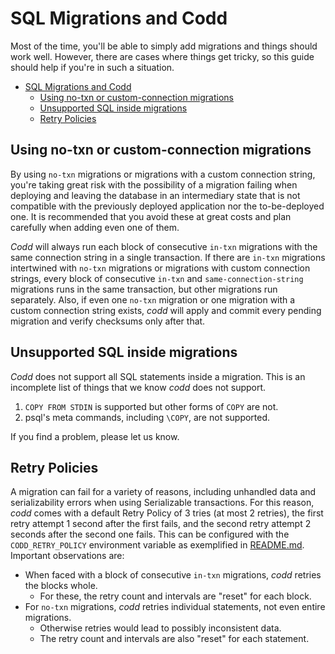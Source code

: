# SQL Migrations and Codd

Most of the time, you'll be able to simply add migrations and things should work well. However, there are cases where things get tricky, so this guide should help if you're in such a situation.  

<!-- vscode-markdown-toc -->
- [SQL Migrations and Codd](#sql-migrations-and-codd)
	- [Using no-txn or custom-connection migrations](#using-no-txn-or-custom-connection-migrations)
	- [Unsupported SQL inside migrations](#unsupported-sql-inside-migrations)
	- [Retry Policies](#retry-policies)

<!-- vscode-markdown-toc-config
	numbering=false
	autoSave=true
	/vscode-markdown-toc-config -->
<!-- /vscode-markdown-toc -->

## Using no-txn or custom-connection migrations

By using `no-txn` migrations or migrations with a custom connection string, you're taking great risk with the possibility of a migration failing when deploying and leaving the database in an intermediary state that is not compatible with the previously deployed application nor the to-be-deployed one. It is recommended that you avoid these at great costs and plan carefully when adding even one of them.  

_Codd_ will always run each block of consecutive `in-txn` migrations with the same connection string in a single transaction. If there are `in-txn` migrations intertwined with `no-txn` migrations or migrations with custom connection strings, every block of consecutive `in-txn` and `same-connection-string` migrations runs in the same transaction, but other migrations run separately. Also, if even one `no-txn` migration or one migration with a custom connection string exists, _codd_ will apply and commit every pending migration and verify checksums only after that.  

## Unsupported SQL inside migrations

_Codd_ does not support all SQL statements inside a migration. This is an incomplete list of things that we know _codd_ does not support.  

1. `COPY FROM STDIN` is supported but other forms of `COPY` are not.  
2. psql's meta commands, including `\COPY`, are not supported.  

If you find a problem, please let us know. 

## Retry Policies

A migration can fail for a variety of reasons, including unhandled data and serializability errors when using Serializable transactions. For this reason, _codd_ comes with a default Retry Policy of 3 tries (at most 2 retries), the first retry attempt 1 second after the first fails, and the second retry attempt 2 seconds after the second one fails. This can be configured with the `CODD_RETRY_POLICY` environment variable as exemplified in [README.md](../README.md). Important observations are:

- When faced with a block of consecutive `in-txn`  migrations, _codd_ retries the blocks whole.
  - For these, the retry count and intervals are "reset" for each block.
- For `no-txn` migrations, _codd_ retries individual statements, not even entire migrations.
  - Otherwise retries would lead to possibly inconsistent data.
  - The retry count and intervals are also "reset" for each statement.
